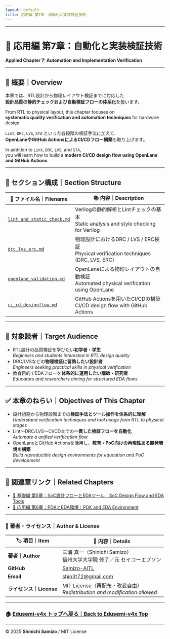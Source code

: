 ```yaml
---
layout: default
title: 応用編 第7章　自動化と実装検証技術
---
```


---

# 🤖 応用編 第7章：自動化と実装検証技術 
**Applied Chapter 7: Automation and Implementation Verification**

---

## 📘 概要｜Overview

本章では、RTL設計から物理レイアウト検証までに対応した  
**設計品質の静的チェックおよび自動検証フローの体系化**を扱います。

From RTL to physical layout, this chapter focuses on  
**systematic quality verification and automation techniques** for hardware design.

`Lint`, `DRC`, `LVS`, `STA` といった各段階の検証手法に加えて、  
**OpenLaneやGitHub ActionsによるCI/CDフロー構築**も取り上げます。

In addition to `Lint`, `DRC`, `LVS`, and `STA`,  
you will learn how to build a **modern CI/CD design flow using OpenLane and GitHub Actions**.

---

## 📂 セクション構成｜Section Structure

| 📄 **ファイル名｜Filename** | 📚 **内容｜Description** |
|----------------------------|--------------------------|
| [`lint_and_static_check.md`](./lint_and_static_check.md) | Verilogの静的解析とLintチェックの基本<br>Static analysis and style checking for Verilog |
| [`drc_lvs_erc.md`](./drc_lvs_erc.md) | 物理設計におけるDRC / LVS / ERC検証<br>Physical verification techniques (DRC, LVS, ERC) |
| [`openlane_validation.md`](./openlane_validation.md) | OpenLaneによる物理レイアウトの自動検証<br>Automated physical verification using OpenLane |
| [`ci_cd_designflow.md`](./ci_cd_designflow.md) | GitHub Actionsを用いたCI/CDの構築<br>CI/CD design flow with GitHub Actions |

---

## 🎯 対象読者｜Target Audience

- RTL設計の品質検証を学びたい**初学者・学生**  
  *Beginners and students interested in RTL design quality*
- DRC/LVSなどの**物理検証に習熟したい設計者**  
  *Engineers seeking practical skills in physical verification*
- 教育目的でEDAフローを**体系的に運用したい講師・研究者**  
  *Educators and researchers aiming for structured EDA flows*

---

## ✅ 本章のねらい｜Objectives of This Chapter

- 設計初期から物理段階までの**検証手法とツール操作を体系的に理解**  
  *Understand verification techniques and tool usage from RTL to physical stages*
- Lint〜DRC/LVS〜CI/CDまでの**一貫した検証フローを自動化**  
  *Automate a unified verification flow*
- OpenLaneとGitHub Actionsを活用し、**教育・PoC向けの再現性ある開発環境を構築**  
  *Build reproducible design environments for education and PoC development*

---

## 🔗 関連章リンク｜Related Chapters

- [📘 基礎編 第5章：SoC設計フローとEDAツール｜SoC Design Flow and EDA Tools](../chapter5_soc_design_flow/)  
- [🧰 応用編 第6章：PDKとEDA環境｜PDK and EDA Environment](../d_chapter6_pdk_and_eda_environment/)

---

### 👤 著者・ライセンス｜Author & License

| 🏷️ 項目｜Item | 📝 内容｜Details |
|----------------|------------------------------|
| **著者｜Author** | 三溝 真一（Shinichi Samizo）<br>信州大学大学院 修了／元 セイコーエプソン |
| **GitHub** | [Samizo-AITL](https://github.com/Samizo-AITL) |
| **Email** | [shin3t72@gmail.com](mailto:shin3t72@gmail.com) |
| **ライセンス｜License** | MIT License（再配布・改変自由）<br>*Redistribution and modification allowed* |

---

### 🏠 [Edusemi-v4x トップへ戻る｜Back to Edusemi-v4x Top](../README.md)

---

© 2025 **Shinichi Samizo** / MIT License
